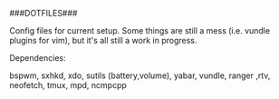 ###DOTFILES###

Config files for current setup.  Some things are still a mess (i.e. vundle plugins for vim), but it's all still a work in progress.

Dependencies:

bspwm, sxhkd, xdo, sutils (battery,volume), yabar, vundle, ranger ,rtv, neofetch, tmux, mpd, ncmpcpp
